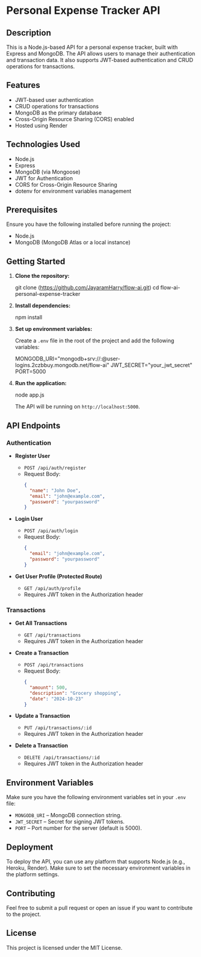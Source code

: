 # Personal Expense Tracker API

## Description

This is a Node.js-based API for a personal expense tracker, built with Express and MongoDB. The API allows users to manage their authentication and transaction data. It also supports JWT-based authentication and CRUD operations for transactions.

## Features

- JWT-based user authentication
- CRUD operations for transactions
- MongoDB as the primary database
- Cross-Origin Resource Sharing (CORS) enabled
- Hosted using Render

## Technologies Used

- Node.js
- Express
- MongoDB (via Mongoose)
- JWT for Authentication
- CORS for Cross-Origin Resource Sharing
- dotenv for environment variables management

## Prerequisites

Ensure you have the following installed before running the project:

- Node.js
- MongoDB (MongoDB Atlas or a local instance)

## Getting Started

1. **Clone the repository:**

    git clone (https://github.com/JayaramHarry/flow-ai.git)
    cd flow-ai-personal-expense-tracker
    

2. **Install dependencies:**

   
    npm install
  

3. **Set up environment variables:**

   Create a `.env` file in the root of the project and add the following variables:

   
    MONGODB_URI="mongodb+srv://<username>:<password>@user-logins.2czbbuy.mongodb.net/flow-ai"
    JWT_SECRET="your_jwt_secret"
    PORT=5000
    

4. **Run the application:**

   
    node app.js
    

   The API will be running on `http://localhost:5000`.

## API Endpoints

### Authentication

- **Register User**
    - `POST /api/auth/register`
    - Request Body:
      ```json
      {
        "name": "John Doe",
        "email": "john@example.com",
        "password": "yourpassword"
      }
      ```
  
- **Login User**
    - `POST /api/auth/login`
    - Request Body:
      ```json
      {
        "email": "john@example.com",
        "password": "yourpassword"
      }
      ```
  
- **Get User Profile (Protected Route)**
    - `GET /api/auth/profile`
    - Requires JWT token in the Authorization header

### Transactions

- **Get All Transactions**
    - `GET /api/transactions`
    - Requires JWT token in the Authorization header
  
- **Create a Transaction**
    - `POST /api/transactions`
    - Request Body:
      ```json
      {
        "amount": 500,
        "description": "Grocery shopping",
        "date": "2024-10-23"
      }
      ```

- **Update a Transaction**
    - `PUT /api/transactions/:id`
    - Requires JWT token in the Authorization header

- **Delete a Transaction**
    - `DELETE /api/transactions/:id`
    - Requires JWT token in the Authorization header

## Environment Variables

Make sure you have the following environment variables set in your `.env` file:

- `MONGODB_URI` – MongoDB connection string.
- `JWT_SECRET` – Secret for signing JWT tokens.
- `PORT` – Port number for the server (default is 5000).

## Deployment

To deploy the API, you can use any platform that supports Node.js (e.g., Heroku, Render). Make sure to set the necessary environment variables in the platform settings.

## Contributing

Feel free to submit a pull request or open an issue if you want to contribute to the project. 

## License

This project is licensed under the MIT License.

